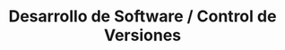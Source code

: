 ---
layout: default
title: Desarrollo de Software / Control de Versiones
nav_order: 1
parent: Taxonomía
has_children: true
---